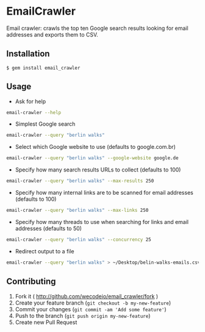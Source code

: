 # EmailCrawler

Email crawler: crawls the top ten Google search results looking for email addresses and exports them to CSV.

## Installation

    $ gem install email_crawler

## Usage

* Ask for help

```bash
email-crawler --help
```

* Simplest Google search

```bash
email-crawler --query "berlin walks"
```

* Select which Google website to use (defaults to google.com.br)

```bash
email-crawler --query "berlin walks" --google-website google.de
```

* Specify how many search results URLs to collect (defaults to 100)

```bash
email-crawler --query "berlin walks" --max-results 250
```

* Specify how many internal links are to be scanned for email addresses (defaults to 100)

```bash
email-crawler --query "berlin walks" --max-links 250
```

* Specify how many threads to use when searching for links and email addresses (defaults to 50)

```bash
email-crawler --query "berlin walks" --concurrency 25
```

* Redirect output to a file

```bash
email-crawler --query "berlin walks" > ~/Desktop/belin-walks-emails.csv
```

## Contributing

1. Fork it ( http://github.com/wecodeio/email_crawler/fork )
2. Create your feature branch (`git checkout -b my-new-feature`)
3. Commit your changes (`git commit -am 'Add some feature'`)
4. Push to the branch (`git push origin my-new-feature`)
5. Create new Pull Request
